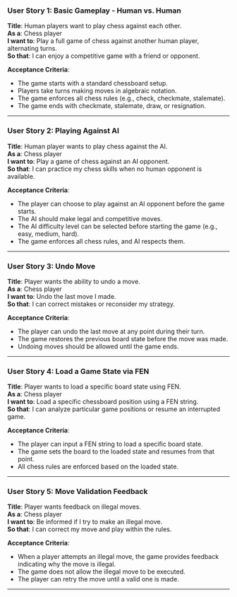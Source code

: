 ### User Story 1: Basic Gameplay - Human vs. Human

**Title**: Human players want to play chess against each other.  
**As a**: Chess player  
**I want to**: Play a full game of chess against another human player, alternating turns.  
**So that**: I can enjoy a competitive game with a friend or opponent.

**Acceptance Criteria**:  
- The game starts with a standard chessboard setup.
- Players take turns making moves in algebraic notation.
- The game enforces all chess rules (e.g., check, checkmate, stalemate).
- The game ends with checkmate, stalemate, draw, or resignation.

---

### User Story 2: Playing Against AI

**Title**: Human player wants to play chess against the AI.  
**As a**: Chess player  
**I want to**: Play a game of chess against an AI opponent.  
**So that**: I can practice my chess skills when no human opponent is available.

**Acceptance Criteria**:  
- The player can choose to play against an AI opponent before the game starts.
- The AI should make legal and competitive moves.
- The AI difficulty level can be selected before starting the game (e.g., easy, medium, hard).
- The game enforces all chess rules, and AI respects them.

---

### User Story 3: Undo Move

**Title**: Player wants the ability to undo a move.  
**As a**: Chess player  
**I want to**: Undo the last move I made.  
**So that**: I can correct mistakes or reconsider my strategy.

**Acceptance Criteria**:  
- The player can undo the last move at any point during their turn.
- The game restores the previous board state before the move was made.
- Undoing moves should be allowed until the game ends.

---

### User Story 4: Load a Game State via FEN

**Title**: Player wants to load a specific board state using FEN.  
**As a**: Chess player  
**I want to**: Load a specific chessboard position using a FEN string.  
**So that**: I can analyze particular game positions or resume an interrupted game.

**Acceptance Criteria**:  
- The player can input a FEN string to load a specific board state.
- The game sets the board to the loaded state and resumes from that point.
- All chess rules are enforced based on the loaded state.

---

### User Story 5: Move Validation Feedback

**Title**: Player wants feedback on illegal moves.  
**As a**: Chess player  
**I want to**: Be informed if I try to make an illegal move.  
**So that**: I can correct my move and play within the rules.

**Acceptance Criteria**:  
- When a player attempts an illegal move, the game provides feedback indicating why the move is illegal.
- The game does not allow the illegal move to be executed.
- The player can retry the move until a valid one is made.

---
